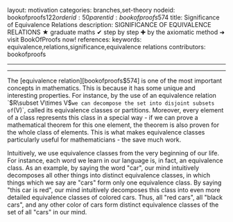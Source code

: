 layout: motivation
categories: branches,set-theory
nodeid: bookofproofs$122
orderid: 50
parentid: bookofproofs$574
title: Significance of Equivalence Relations
description: SIGNIFICANCE OF EQUIVALENCE RELATIONS &#9733; graduate maths &#10004; step by step &#10010; by the axiomatic method &#10140; visit BookOfProofs now!
references: 
keywords: equivalence,relations,significance,equivalence relations
contributors: bookofproofs

---


---

The [equivalence relation][bookofproofs$574] is one of the most important concepts in mathematics. This is because it has some unique and interesting properties. For instance, by the use of an equivalence relation `$R\subset V\times V$` we can decompose the set into disjoint subsets of `\(V\)`, called its equivalence classes or partitions. Moreover, every element of a class represents this class in a special way - if we can prove a mathematical theorem for this one element, the theorem is also proven for the whole class of elements. This is what makes equivalence classes particularly useful for mathematicians - the save much work. 

Intuitively, we use equivalence classes from the very beginning of our life. For instance, each word we learn in our language is, in fact, an equivalence class. As an example, by saying the word "car", our mind intuitively decomposes all other things into distinct equivalence classes, in which things which we say are "cars" form only one equivalence class. By saying "this car is red", our mind intuitively decomposes this class into even more detailed equivalence classes of colored cars. Thus, all "red cars", all "black cars", and any other color of cars form distinct equivalence classes of the set of all "cars" in our mind.
